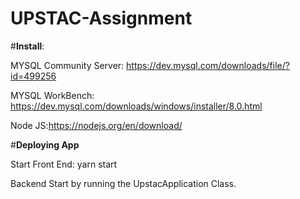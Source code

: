 # UPSTAC-Assignment

#**Install**:

MYSQL Community Server: https://dev.mysql.com/downloads/file/?id=499256

MYSQL WorkBench: https://dev.mysql.com/downloads/windows/installer/8.0.html

Node JS:https://nodejs.org/en/download/

#**Deploying App**

Start Front End: yarn start

Backend Start by running the UpstacApplication Class.
